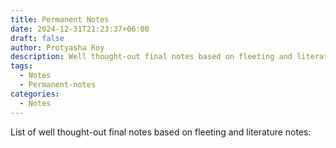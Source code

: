 ```yaml
---
title: Permanent Notes
date: 2024-12-31T21:23:37+06:00
draft: false
author: Protyasha Roy
description: Well thought-out final notes based on fleeting and literature notes.
tags:
  - Notes
  - Permanent-notes
categories:
  - Notes
---
```

List of well thought-out final notes based on fleeting and literature notes: